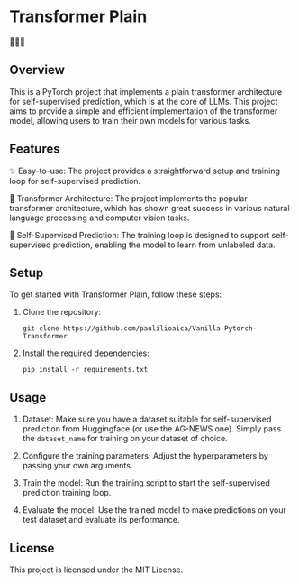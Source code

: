 ﻿# Transformer Plain

🤖🔮🔥

## Overview
This is a PyTorch project that implements a plain transformer architecture for self-supervised prediction, which is at the core of LLMs. This project aims to provide a simple and efficient implementation of the transformer model, allowing users to train their own models for various tasks.

## Features

✨ Easy-to-use: The project provides a straightforward setup and training loop for self-supervised prediction.

🧠 Transformer Architecture: The project implements the popular transformer architecture, which has shown great success in various natural language processing and computer vision tasks.

🔀 Self-Supervised Prediction: The training loop is designed to support self-supervised prediction, enabling the model to learn from unlabeled data.

## Setup

To get started with Transformer Plain, follow these steps:

1. Clone the repository:

    ```shell
    git clone https://github.com/paulilioaica/Vanilla-Pytorch-Transformer
    ```

2. Install the required dependencies:

    ```shell
    pip install -r requirements.txt
    ```

## Usage

1. Dataset: Make sure you have a dataset suitable for self-supervised prediction from Huggingface (or use the AG-NEWS one). Simply pass the `dataset_name` for training on your dataset of choice.

2. Configure the training parameters: Adjust the hyperparameters by passing your own arguments.

3. Train the model: Run the training script to start the self-supervised prediction training loop.

4. Evaluate the model: Use the trained model to make predictions on your test dataset and evaluate its performance.


## License

This project is licensed under the MIT License. 